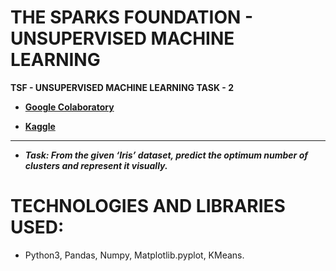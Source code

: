 # THE SPARKS FOUNDATION - UNSUPERVISED MACHINE LEARNING

**TSF - UNSUPERVISED MACHINE LEARNING TASK - 2**
 
 - **[Google Colaboratory](https://github.com/Amey-Thakur/TSF-UNSUPERVISED-MACHINE-LEARNING/blob/main/TSF_INTERNSHIP_TASK_2_UNSUPERVISED_LEARNING.ipynb)**
 
 - **[Kaggle](https://www.kaggle.com/ameythakur20/tsf-internship-task-2-unsupervised-learning)**

---

 - **_Task: From the given ‘Iris’ dataset, predict the optimum number of clusters and represent it visually._**

# TECHNOLOGIES AND LIBRARIES USED:
 
 - Python3, Pandas, Numpy, Matplotlib.pyplot, KMeans.
